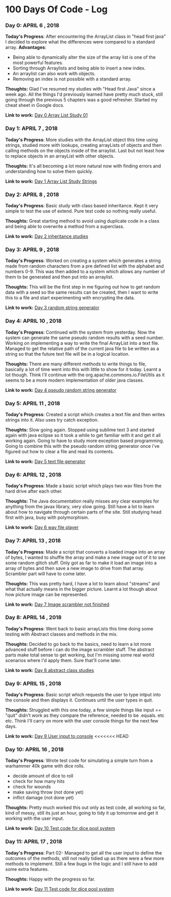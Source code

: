 # 100 Days Of Code - Log

### Day 0: APRIL 6 , 2018

**Today's Progress**: After encountering the ArrayList class in "head first java" I decided to explore what the differences were compared to a standard array.
**Advantages**:
- Being able to dynamically alter the size of the array list is one of the most powerful features.
- Sorting through Arraylists and being able to insert a new index.
- An arraylist can also work with objects.
- Removing an index is not possible with a standard array.

**Thoughts:** Glad I've resumed my studies with "Head first Java" since a week ago. All the things I'd previously learned have pretty much stuck, still going through the previous 5 chapters was a good refresher.
Started my cheat sheet in Google docs.

**Link to work:** [Day 0 Array List Study 01](https://github.com/androvisuals/100-days-of-code/tree/master/Day%200%20Array%20List%20Study%20Java)

### Day 1: APRIL 7 , 2018

**Today's Progress**: More studies with the ArrayList object this time using strings, studied more with lookups, creating arrayLists of objects and then calling methods on the objects inside of the arraylist.
Last but not least how to replace objects in an arrayList with other objects.

**Thoughts:** It's all becoming a lot more natural now with finding errors and understanding how to solve them quickly.

**Link to work:** [Day 1 Array List Study Strings](https://github.com/androvisuals/100-days-of-code/tree/master/100%20days%20of%20code%20in%20here/Day%201%20array%20list%20study%20strings%20methods%20objects%20java)

### Day 2: APRIL 8 , 2018

**Today's Progress**: Basic study with class based inheritance. Kept it very simple to test the use of extend.
Pure test code so nothing really useful. 

**Thoughts:** Great starting method to avoid using duplicate code in a class and being able to overwrite a method from a superclass.

**Link to work:** [Day 2 inheritance studies](https://github.com/androvisuals/100-days-of-code/tree/master/100%20days%20of%20code%20in%20here/Day%202%20Inheritance%20study)

### Day 3: APRIL 9 , 2018

**Today's Progress**: Worked on creating a system which generates a string made from random characters from a pre defined list with the alphabet and numbers 0-9.
This was then added to a system which allows any number of them to be generated and then put into an arraylist.

**Thoughts:** This will be the first step in me figuring out how to get random data with a seed so the same results can be created, then I want to write this to a file and start experimenting with encrypting the data.

**Link to work:** [Day 3 random string generator](https://github.com/androvisuals/100-days-of-code/tree/master/100%20days%20of%20code%20in%20here/Day%2003%20random%20string%20generator%20java)

### Day 4: APRIL 10 , 2018

**Today's Progress**: Continued with the system from yesterday. Now the system can generate the same pseudo random results with a seed number. 
Working on implementing a way to write the final ArrayList into a text file.
Managed to get the relative path of the current java file to be written as a string so that the future text file will be in a logical location.

**Thoughts:** There are many different methods to write things to file, basically a lot of time went into this with little to show for it today. Learnt a lot though. Think I'll continue with the org.apache.commons.io.FileUtils as it seems to be a more modern implementation of older java classes.

**Link to work:** [Day 4 pseudo random string generator](https://github.com/androvisuals/100-days-of-code/tree/master/100%20days%20of%20code%20in%20here/Day%2004%20string%20generator%20to%20file)

### Day 5: APRIL 11 , 2018

**Today's Progress**: Created a script which creates a text file and then writes strings into it. Also uses try catch exception. 

**Thoughts:** Slow going again. Stopped using sublime text 3 and started again with java eclipse so it took a while to get familiar with it and get it all working again. Going to have to study more exception based programming. Going to combine this with the pseudo random string generator once i've figured out how to clear a file and read its contents.

**Link to work:** [Day 5 text file generator](https://github.com/androvisuals/100-days-of-code/tree/master/100%20days%20of%20code%20in%20here/Day%2005%20text%20file%20creator)

### Day 6: APRIL 12 , 2018

**Today's Progress**: Made a basic script which plays two wav files from the hard drive after each other.

**Thoughts:** The Java documentation really misses any clear examples for anything from the javax library, very slow going. Still have a lot to learn about how to navigate through certain parts of the site. Still studying head first with java, busy with polymorphism.

**Link to work:** [Day 6 wav file player](https://github.com/androvisuals/100-days-of-code/tree/master/100%20days%20of%20code%20in%20here/Day%2006%20basic%20wav%20player)

### Day 7: APRIL 13 , 2018

**Today's Progress**: Made a script that converts a loaded image into an array of bytes, I wanted to shuffle the array and make a new image out of it to see some random glitch stuff. Only got as far to make it load an image into a array of bytes and then save a new image to drive from that array. Scrambler part will have to come later.

**Thoughts:** This was pretty hard, I have a lot to learn about "streams" and what that actually means in the bigger picture. Learnt a lot though about how picture image can be represented. 

**Link to work:** [Day 7 Image scrambler not finished ](https://github.com/androvisuals/100-days-of-code/tree/master/100%20days%20of%20code%20in%20here/Day%2007%20Image%20scrambler)

### Day 8: APRIL 14 , 2018

**Today's Progress**: Went back to basic arrayLists this time doing some testing with Abstract classes and methods in the mix.

**Thoughts:** Decided to go back to the basics, need to learn a lot more advanced stuff before i can do the image scrambler stuff. The abstract parts make total sense to get working, but I'm missing some real world scenarios where I'd apply them. Sure that'll come later.

**Link to work:** [Day 8 abstract class studies](https://github.com/androvisuals/100-days-of-code/tree/master/100%20days%20of%20code%20in%20here/Day%2008%20abstract%20classes%20and%20methods)

### Day 9: APRIL 15 , 2018

**Today's Progress**: Basic script which requests the user to type intput into the console and then displays it. Continues until the user types in quit.

**Thoughts:** Struggled with this one today, a few simple things like input == "quit" didn't work as they compare the reference, needed to be .equals. etc etc. Think I'll carry on more with the user console things for the next few days.

**Link to work:** [Day 9 User input to console](https://github.com/androvisuals/100-days-of-code/tree/master/100%20days%20of%20code%20in%20here/Day%2009%20user%20input%20to%20console)
<<<<<<< HEAD

### Day 10: APRIL 16 , 2018

**Today's Progress**: Wrote test code for simulating a simple turn from a warhammer 40k game with dice rolls.
- decide amount of dice to roll
- check for how many hits
- check for wounds
- make saving throw (not done yet)
- inflict damage (not done yet)

**Thoughts:** Pretty much worked this out only as test code, all working so far, kind of messy, still its just an hour, going to tidy it up tomorrow and get it working with the user input.

**Link to work:** [Day 10 Test code for dice pool system](https://github.com/androvisuals/100-days-of-code/tree/master/100%20days%20of%20code%20in%20here/Day%2010%20Dice%20calculator)

### Day 11: APRIL 17 , 2018

**Today's Progress**: Part 02- Managed to get all the user input to define the outcomes of the methods, still not really tidied up as there were a few more methods to implement. Still a few bugs in the logic and I still have to add some extra features.

**Thoughts:** Happy with the progress so far.

**Link to work:** [Day 11 Test code for dice pool system](https://github.com/androvisuals/100-days-of-code/tree/master/100%20days%20of%20code%20in%20here/Day%2010%20Dice%20calculator)


